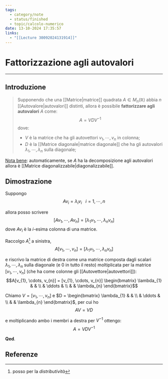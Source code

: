 ```yaml
---
tags:
  - category/note
  - status/finished
  - topic/calcolo-numerico
date: 13-10-2024 17:35:57
links:
  - "[[Lecture 30092024131914]]"
---
```

# Fattorizzazione agli autovalori
---
## Introduzione
> Supponendo che una [[Matrice|matrice]] quadrata $A \in M_{n}(\mathbb{R})$ abbia $n$ [[Autovalore|autovalori]] distinti, allora è possibile **fattorizzare agli autovalori** $A$ come:
> $$A = VDV^{-1}$$
> dove:
> - $V$ è la matrice che ha gli autovettori $v_{1}, \cdots, v_{n}$ in colonna;
> - $D$ è la [[Matrice diagonale|matrice diagonale]] che ha gli autovalori $\lambda_{1}, \cdots, \lambda_{n}$ sulla diagonale;

<u>Nota bene</u>: automaticamente, se $A$ ha la decomposizione agli autovalori allora è [[Matrice diagonalizzabile|diagonalizzabile]].

## Dimostrazione
Suppongo
$$A v_{i} = \lambda_{i}v_{i} \ \ \ i = 1, \cdots, n$$

allora posso scrivere
$$[Av_{1}, \cdots, Av_{n}] = [\lambda_{1}v_{1}, \cdots, \lambda_{n}v_{n}]$$
dove $Av_{i}$ è la $i$-esima colonna di una matrice.

Raccolgo $A$[^1] a sinistra,
$$A[v_{1}, \cdots, v_{n}] = [\lambda_{1}v_{1}, \cdots, \lambda_{n}v_{n}]$$

e riscrivo la matrice di destra come una matrice composta dagli scalari $\lambda_{1}, \cdots, \lambda_{n}$ sulla diagonale (e 0 in tutto il resto) moltiplicata per la matrice $[v_{1}, \cdots, v_{n}]$ (che ha come colonne gli [[Autovettore|autovettori]]):
$$A[v_{1}, \cdots, v_{n}] = [v_{1}, \cdots, v_{n}] \begin{bmatrix} \lambda_{1} & & \\ & \ddots & \\ & & \lambda_{n} \end{bmatrix}$$

Chiamo $V = [v_{1}, \cdots, v_{n}]$ e $D = \begin{bmatrix} \lambda_{1} & & \\ & \ddots & \\ & & \lambda_{n} \end{bmatrix}$, per cui ho
$$AV = VD$$

e moltiplicando ambo i membri a destra per $V^{-1}$ ottengo:
$$A = VDV^{-1}$$

**Qed**.

## Referenze
[^1]: posso per la _distributività_
